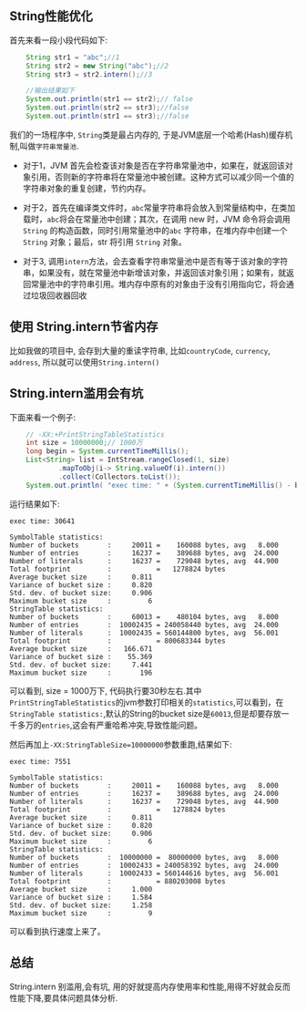 ## String性能优化

首先来看一段小段代码如下:
```java
    String str1 = "abc";//1
    String str2 = new String("abc");//2
    String str3 = str2.intern();//3

    //输出结果如下
    System.out.println(str1 == str2);// false
    System.out.println(str2 == str3);//false
    System.out.println(str1 == str3);//false
```

我们的一场程序中, `String`类是最占内存的, 于是JVM底层一个哈希(Hash)缓存机制,叫做`字符串常量池`.

- 对于1，JVM 首先会检查该对象是否在字符串常量池中，如果在，就返回该对象引用，否则新的字符串将在常量池中被创建。这种方式可以减少同一个值的字符串对象的重复创建，节约内存。

- 对于2，首先在编译类文件时，`abc`常量字符串将会放入到常量结构中，在类加载时，`abc`将会在常量池中创建；其次，在调用 new 时，JVM 命令将会调用 `String` 的构造函数，同时引用常量池中的`abc` 字符串，在堆内存中创建一个 `String` 对象；最后，str 将引用 `String` 对象。

- 对于3, 调用`intern`方法，会去查看字符串常量池中是否有等于该对象的字符串，如果没有，就在常量池中新增该对象，并返回该对象引用；如果有，就返回常量池中的字符串引用。堆内存中原有的对象由于没有引用指向它，将会通过垃圾回收器回收


## 使用 String.intern节省内存
比如我做的项目中, 会存到大量的重读字符串, 比如`countryCode`, `currency`, `address`, 所以就可以使用`String.intern()`


## String.intern滥用会有坑

下面来看一个例子:
```java
    // -XX:+PrintStringTableStatistics
    int size = 10000000;// 1000万
    long begin = System.currentTimeMillis();
    List<String> list = IntStream.rangeClosed(1, size)
            .mapToObj(i-> String.valueOf(i).intern())
            .collect(Collectors.toList());
    System.out.println( "exec time: " + (System.currentTimeMillis() - begin));
```

运行结果如下:
```
exec time: 30641

SymbolTable statistics:
Number of buckets       :     20011 =    160088 bytes, avg   8.000
Number of entries       :     16237 =    389688 bytes, avg  24.000
Number of literals      :     16237 =    729048 bytes, avg  44.900
Total footprint         :           =   1278824 bytes
Average bucket size     :     0.811
Variance of bucket size :     0.820
Std. dev. of bucket size:     0.906
Maximum bucket size     :         6
StringTable statistics:
Number of buckets       :     60013 =    480104 bytes, avg   8.000
Number of entries       :  10002435 = 240058440 bytes, avg  24.000
Number of literals      :  10002435 = 560144800 bytes, avg  56.001
Total footprint         :           = 800683344 bytes
Average bucket size     :   166.671
Variance of bucket size :    55.369
Std. dev. of bucket size:     7.441
Maximum bucket size     :       196
```

可以看到, size = 1000万下, 代码执行要30秒左右.其中`PrintStringTableStatistics`的jvm参数打印相关的`statistics`,可以看到，在`StringTable statistics:`,默认的String的bucket size是`60013`,但是却要存放一千多万的`entries`,这会有严重哈希冲突,导致性能问题。

然后再加上`-XX:StringTableSize=10000000`参数重跑,结果如下:
```
exec time: 7551

SymbolTable statistics:
Number of buckets       :     20011 =    160088 bytes, avg   8.000
Number of entries       :     16237 =    389688 bytes, avg  24.000
Number of literals      :     16237 =    729048 bytes, avg  44.900
Total footprint         :           =   1278824 bytes
Average bucket size     :     0.811
Variance of bucket size :     0.820
Std. dev. of bucket size:     0.906
Maximum bucket size     :         6
StringTable statistics:
Number of buckets       :  10000000 =  80000000 bytes, avg   8.000
Number of entries       :  10002433 = 240058392 bytes, avg  24.000
Number of literals      :  10002433 = 560144616 bytes, avg  56.001
Total footprint         :           = 880203008 bytes
Average bucket size     :     1.000
Variance of bucket size :     1.584
Std. dev. of bucket size:     1.258
Maximum bucket size     :         9
```
可以看到执行速度上来了。

## 总结
String.intern 别滥用,会有坑, 用的好就提高内存使用率和性能,用得不好就会反而性能下降,要具体问题具体分析.